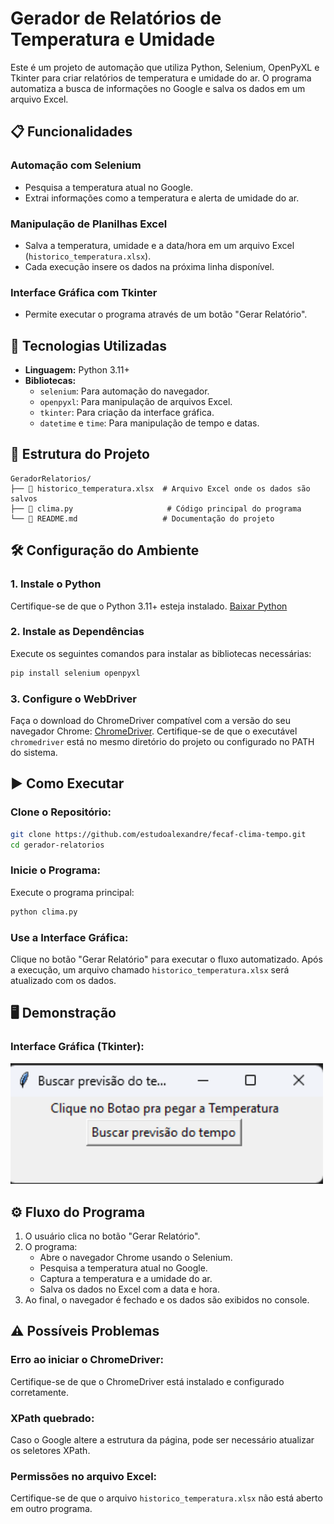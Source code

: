 # Gerador de Relatórios de Temperatura e Umidade

Este é um projeto de automação que utiliza Python, Selenium, OpenPyXL e Tkinter para criar relatórios de temperatura e umidade do ar. O programa automatiza a busca de informações no Google e salva os dados em um arquivo Excel.

## 📋 Funcionalidades

### Automação com Selenium
- Pesquisa a temperatura atual no Google.
- Extrai informações como a temperatura e alerta de umidade do ar.

### Manipulação de Planilhas Excel
- Salva a temperatura, umidade e a data/hora em um arquivo Excel (`historico_temperatura.xlsx`).
- Cada execução insere os dados na próxima linha disponível.

### Interface Gráfica com Tkinter
- Permite executar o programa através de um botão "Gerar Relatório".

## 🔧 Tecnologias Utilizadas

- **Linguagem:** Python 3.11+
- **Bibliotecas:**
    - `selenium`: Para automação do navegador.
    - `openpyxl`: Para manipulação de arquivos Excel.
    - `tkinter`: Para criação da interface gráfica.
    - `datetime` e `time`: Para manipulação de tempo e datas.


## 📂 Estrutura do Projeto

```
GeradorRelatorios/
├── 📜 historico_temperatura.xlsx  # Arquivo Excel onde os dados são salvos
├── 📜 clima.py                     # Código principal do programa
└── 📜 README.md                   # Documentação do projeto
```

## 🛠️ Configuração do Ambiente

### 1. Instale o Python
Certifique-se de que o Python 3.11+ esteja instalado. [Baixar Python](https://www.python.org/downloads/)

### 2. Instale as Dependências
Execute os seguintes comandos para instalar as bibliotecas necessárias:

```bash
pip install selenium openpyxl
```

### 3. Configure o WebDriver
Faça o download do ChromeDriver compatível com a versão do seu navegador Chrome: [ChromeDriver](https://sites.google.com/a/chromium.org/chromedriver/downloads). Certifique-se de que o executável `chromedriver` está no mesmo diretório do projeto ou configurado no PATH do sistema.

## ▶️ Como Executar

### Clone o Repositório:
```bash
git clone https://github.com/estudoalexandre/fecaf-clima-tempo.git
cd gerador-relatorios
```

### Inicie o Programa:
Execute o programa principal:
```bash
python clima.py
```

### Use a Interface Gráfica:
Clique no botão "Gerar Relatório" para executar o fluxo automatizado. Após a execução, um arquivo chamado `historico_temperatura.xlsx` será atualizado com os dados.

## 🖥️ Demonstração

### Interface Gráfica (Tkinter):
<img src="interface.png" alt="Interface do programa" width="500">

## ⚙️ Fluxo do Programa
1. O usuário clica no botão "Gerar Relatório".
2. O programa:
    - Abre o navegador Chrome usando o Selenium.
    - Pesquisa a temperatura atual no Google.
    - Captura a temperatura e a umidade do ar.
    - Salva os dados no Excel com a data e hora.
3. Ao final, o navegador é fechado e os dados são exibidos no console.

## ⚠️ Possíveis Problemas

### Erro ao iniciar o ChromeDriver:
Certifique-se de que o ChromeDriver está instalado e configurado corretamente.

### XPath quebrado:
Caso o Google altere a estrutura da página, pode ser necessário atualizar os seletores XPath.

### Permissões no arquivo Excel:
Certifique-se de que o arquivo `historico_temperatura.xlsx` não está aberto em outro programa.


